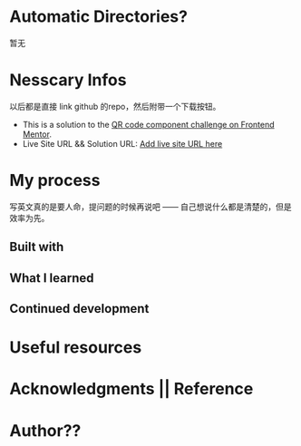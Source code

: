 # Automatic Directories?

暂无

# Nesscary Infos

以后都是直接 link github 的repo，然后附带一个下载按钮。

- This is a solution to the [QR code component challenge on Frontend Mentor](https://www.frontendmentor.io/challenges/qr-code-component-iux_sIO_H). 
- Live Site URL && Solution URL: [Add live site URL here](https://ZZQ323.github.io/font-end-practice\qr-code-component-main\index.html)

# My process

写英文真的是要人命，提问题的时候再说吧 —— 自己想说什么都是清楚的，但是效率为先。

## Built with

## What I learned

## Continued development

# Useful resources

# Acknowledgments || Reference

# Author??

